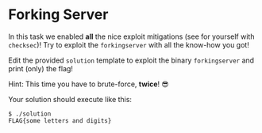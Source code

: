 # Forking Server

In this task we enabled **all** the nice exploit mitigations (see for yourself with `checksec`)!
Try to exploit the `forkingserver` with all the know-how you got!

Edit the provided `solution` template to exploit the binary `forkingserver` and print (only) the flag!

Hint: This time you have to brute-force, **twice**! 😎

Your solution should execute like this:

```
$ ./solution
FLAG{some letters and digits}
```
